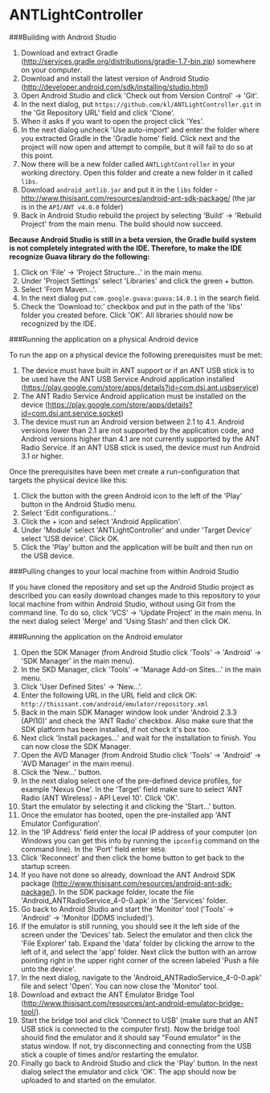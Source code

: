 ANTLightController
==================

###Building with Android Studio

1. Download and extract Gradle (http://services.gradle.org/distributions/gradle-1.7-bin.zip) somewhere on your computer.
2. Download and install the latest version of Android Studio (http://developer.android.com/sdk/installing/studio.html)
3. Open Android Studio and click 'Check out from Version Control' -> 'Git'.
4. In the next dialog, put ```https://github.com/kl/ANTLightController.git``` in the 'Git Repository URL' field and click 'Clone'.
5. When it asks if you want to open the project click 'Yes'.
6. In the next dialog uncheck 'Use auto-import' and enter the folder where you extracted Gradle in the 'Gradle home' field. Click next and the project will now open and attempt to compile, but it will fail to do so at this point.
7. Now there will be a new folder called ```ANTLightController``` in your working directory. Open this folder and create a new folder in it called ```libs```.
7. Download ```android_antlib.jar``` and put it in the ```libs``` folder - http://www.thisisant.com/resources/android-ant-sdk-package/ (the jar is in the ```API/ANT v4.0.0``` folder)
8. Back in Android Studio rebuild the project by selecting 'Build' -> 'Rebuild Project' from the main menu. The build should now succeed.

__Because Android Studio is still in a beta version, the Gradle build system is not completely integrated with the IDE. Therefore, to make the IDE recognize Guava library do the following:__

1. Click on 'File' -> 'Project Structure...' in the main menu.
2. Under 'Project Settings' select 'Libraries' and click the green + button.
3. Select 'From Maven...'.
4. In the next dialog put ```com.google.guava:guava:14.0.1``` in the search field.
5. Check the 'Download to:' checkbox and put in the path of the 'libs' folder you created before. Click 'OK'. All libraries should now be recognized by the IDE.

###Running the application on a physical Android device

To run the app on a physical device the following prerequisites must be met:
  1. The device must have built in ANT support or if an ANT USB stick is to be used have the ANT USB Service Android application installed (https://play.google.com/store/apps/details?id=com.dsi.ant.usbservice)
  2. The ANT Radio Service Android application must be installed on the device (https://play.google.com/store/apps/details?id=com.dsi.ant.service.socket)
  3. The device must run an Android version between 2.1 to 4.1. Android versions lower than 2.1 are not supported by the application code, and Android versions higher than 4.1 are not currently supported by the ANT Radio Service. If an ANT USB stick is used, the device must run Android 3.1 or higher.

Once the prerequisites have been met create a run-configuration that targets the physical device like this:

1. Click the button with the green Android icon to the left of the 'Play' button in the Android Studio menu.
2. Select 'Edit configurations...'
3. Click the + icon and select 'Android Application'.
4. Under 'Module' select 'ANTLightController' and under 'Target Device' select 'USB device'. Click OK.
5. Click the 'Play' button and the application will be built and then run on the USB device.

###Pulling changes to your local machine from within Android Studio

If you have cloned the repository and set up the Android Studio project as described you can easily download changes made to this repository to your local machine from within Android Studio, without using Git from the command line. To do so, click 'VCS' -> 'Update Project' in the main menu. In the next dialog select 'Merge' and 'Using Stash' and then click OK.

###Running the application on the Android emulator

1. Open the SDK Manager (from Android Studio click 'Tools' -> 'Android' -> 'SDK Manager' in the main menu).
2. In the SKD Manager, click 'Tools' -> 'Manage Add-on Sites...' in the main menu.
3. Click 'User Defined Sites' -> 'New...'.
4. Enter the following URL in the URL field and click OK: ```http://thisisant.com/android/emulator/repository.xml```
5. Back in the main SDK Manager window look under 'Android 2.3.3 (API10)' and check the 'ANT Radio' checkbox. Also make sure that the SDK platform has been installed, if not check it's box too.
6. Next click 'Install packages...' and wait for the installation to finish. You can now close the SDK Manager.
7. Open the AVD Manager (from Android Studio click 'Tools' -> 'Android' -> 'AVD Manager' in the main menu).
8. Click the 'New...' button.
9. In the next dialog select one of the pre-defined device profiles, for example 'Nexus One'. In the 'Target' field make sure to select 'ANT Radio (ANT Wireless) - API Level 10'. Click 'OK'.
10. Start the emulator by selecting it and clicking the 'Start...' button.
11. Once the emulator has booted, open the pre-installed app 'ANT Emulator Configuration'.
12. In the 'IP Address' field enter the local IP address of your computer (on Windows you can get this info by running the ```ipconfig``` command on the command line). In the 'Port' field enter ```9050```.
13. Click 'Reconnect' and then click the home button to get back to the startup screen.
14. If you have not done so already, download the ANT Android SDK package (http://www.thisisant.com/resources/android-ant-sdk-package/). In the SDK package folder, locate the file 'Android_ANTRadioService_4-0-0.apk' in the 'Services' folder.
15. Go back to Android Studio and start the 'Monitor' tool ('Tools' -> 'Android' -> 'Monitor (DDMS included)').
16. If the emulator is still running, you should see it the left side of the screen under the 'Devices' tab. Select the emulator and then click the 'File Explorer' tab. Expand the 'data' folder by clicking the arrow to the left of it, and select the 'app' folder. Next click the button with an arrow pointing right in the upper right corner of the screen labeled 'Push a file unto the device'.
17. In the next dialog, navigate to the 'Android_ANTRadioService_4-0-0.apk' file and select 'Open'. You can now close the 'Monitor' tool.
18. Download and extract the ANT Emulator Bridge Tool (http://www.thisisant.com/resources/ant-android-emulator-bridge-tool/).
19. Start the bridge tool and click 'Connect to USB' (make sure that an ANT USB stick is connected to the computer first). Now the bridge tool should find the emulator and it should say "Found emulator" in the status window. If not, try disconnecting and connecting from the USB stick a couple of times and/or restarting the emulator.
20. Finally go back to Android Studio and click the 'Play' button. In the next dialog select the emulator and click 'OK'. The app should now be uploaded to and started on the emulator.


